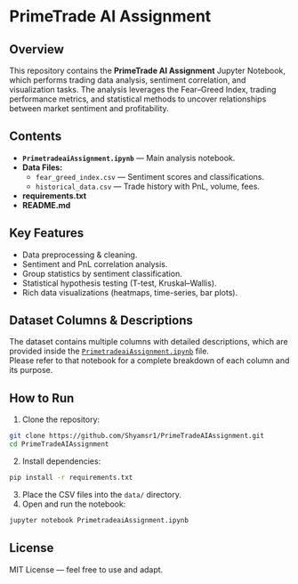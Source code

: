 # PrimeTrade AI Assignment

## Overview
This repository contains the **PrimeTrade AI Assignment** Jupyter Notebook, which performs trading data analysis, sentiment correlation, and visualization tasks. The analysis leverages the Fear–Greed Index, trading performance metrics, and statistical methods to uncover relationships between market sentiment and profitability.

## Contents
- **`PrimetradeaiAssignment.ipynb`** — Main analysis notebook.
- **Data Files:**
  - `fear_greed_index.csv` — Sentiment scores and classifications.
  - `historical_data.csv` — Trade history with PnL, volume, fees.
- **requirements.txt**
- **README.md**

## Key Features
- Data preprocessing & cleaning.
- Sentiment and PnL correlation analysis.
- Group statistics by sentiment classification.
- Statistical hypothesis testing (T-test, Kruskal–Wallis).
- Rich data visualizations (heatmaps, time-series, bar plots).

## Dataset Columns & Descriptions

The dataset contains multiple columns with detailed descriptions, which are provided inside the
[`PrimetradeaiAssignment.ipynb`](PrimetradeaiAssignment.ipynb) file.  
Please refer to that notebook for a complete breakdown of each column and its purpose.


## How to Run
1. Clone the repository:
```bash
git clone https://github.com/Shyamsr1/PrimeTradeAIAssignment.git
cd PrimeTradeAIAssignment
```
2. Install dependencies:
```bash
pip install -r requirements.txt
```
3. Place the CSV files into the `data/` directory.
4. Open and run the notebook:
```bash
jupyter notebook PrimetradeaiAssignment.ipynb
```

## License
MIT License — feel free to use and adapt.
